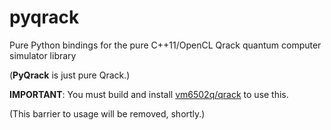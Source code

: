 # pyqrack
Pure Python bindings for the pure C++11/OpenCL Qrack quantum computer simulator library

(**PyQrack** is just pure Qrack.)

**IMPORTANT**: You must build and install [vm6502q/qrack](https://github.com/vm6502q/qrack) to use this.

(This barrier to usage will be removed, shortly.)
